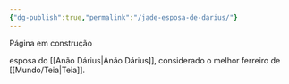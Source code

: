 ```yaml
---
{"dg-publish":true,"permalink":"/jade-esposa-de-darius/"}
---
```

Página em construção

esposa do [[Anão Dárius|Anão Dárius]], considerado o melhor ferreiro de [[Mundo/Teia|Teia]].